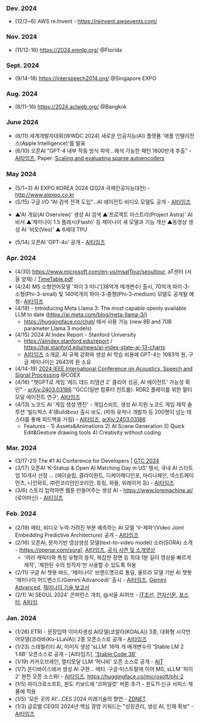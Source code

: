 ### Dev. 2024 
* (12/2~6) AWS re:Invent - https://reinvent.awsevents.com/
  
### Nov. 2024 
* (11/12-16) https://2024.emnlp.org/ @Florida  

### Sept. 2024
* (9/14-18) https://interspeech2014.org/ @Singapore EXPO

### Aug. 2024
* (8/11-16) https://2024.aclweb.org/ @Bangkok

### June 2024
* (6/11) 세계개발자대회(WWDC 2024) 새로운 인공지능(AI) 플랫폼 '애플 인텔리전스(Apple Intelligence)'를 발표
* (6/10) 오픈AI "GPT-4 내부 작동 방식 파악...해석 가능한 패턴 1600만개 추출" - [AI타임즈](https://www.aitimes.com/news/articleView.html?idxno=160442), Paper: [Scaling and evaluating sparse autoencoders](https://cdn.openai.com/papers/sparse-autoencoders.pdf)
  
### May 2024
* (5/1~3) AI EXPO KOREA 2024 (2024 국제인공지능대전) - http://www.aiexpo.co.kr
* (5/15) 구글 I/O "AI 검색 전격 도입"...AI 에이전트·비디오 모델도 공개 - [AI타임즈](https://www.aitimes.com/news/articleView.html?idxno=159673)
 - ▲'AI 개요(AI Overview)' 생성 AI 검색 ▲'프로젝트 아스트라(Project Astra)' AI 비서 ▲'제미나이 1.5 플래시(Flash)' 등 제미나이 새 모델과 기능 개선 ▲동영상 생성 AI '비오(Veo)' ▲ 6세대 TPU
* (5/14) 오픈AI 'GPT-4o' 공개 - [AI타임즈](https://www.aitimes.com/news/articleView.html?idxno=159920)
  
### Apr. 2024
* (4/30) https://www.microsoft.com/en-us/msaITour/seoultour, aT센터 (서울 양재) / [TimeTable.pdf](https://www.microsoft.com/en-us/MSAITour/Assets/Microsoft_AI_Tour_Seoul_Timetable_KOREAN.pdf)
* (4/24) MS 소형언어모델 '파이 3 미니'(38억개 매개변수) 출시, 70억개 파이-3-소형(Phi-3-small) 및 140억개의 파이-3-중형(Phi-3-medium) 모델도 공개될 예정- [AI타임즈](https://www.aitimes.kr/news/articleView.html?idxno=30993)
* (4/18) - Introducing Meta Llama 3: The most capable openly available LLM to date (https://ai.meta.com/blog/meta-llama-3/)
  - https://huggingface.co/chat/ 에서 사용 가능 (new 8B and 70B parameter Llama 3 models)
* (4/15) 2024 AI Index Report - Stanford University
  - https://aiindex.stanford.edu/report / https://hai.stanford.edu/news/ai-index-state-ai-13-charts
  - [AI타임즈](https://www.aitimes.kr/news/articleView.html?idxno=30914) 소개글, AI 규제 강화와 생성 AI 학습 비용에 GPT-4는 1083억 원, 구글 제미나이는 2643억 원 소요
* (4/14-19) [2024 IEEE International Conference on Acoustics, Speech and Signal Processing](https://2024.ieeeicassp.org/) @COEX 
* (4/16) "챗GPT로 게임 '레드 데드 리뎀션 2' 클리어 성공, AI 에이전트' 가능성 확인" - [arXiv:2403.03186](https://arxiv.org/pdf/2403.03186.pdf):''GCC(일반 컴퓨터 컨트롤): RDR2 플레이를 위한 멀티모달 에이전트 연구', [AI타임즈](https://www.aitimes.com/news/articleView.html?idxno=158836)
* (4/13) 노코드 AI '게임 생성 엔진' - 게임스비트, 생성 AI 지원 노코드 게임 제작 솔루션 '빌드박스 4'(Buildbox) 출시 보도, (파워 유저나 개발자 등 200명이 넘는 테스터를 통해 피드백을 거침) - [AI타임즈](https://www.aitimes.com/news/articleView.html?idxno=158778), [arXiv:2403.03186](https://arxiv.org/pdf/2403.03186.pdf)
  - Features - 1) Assets&Animations 2) AI Scene Generation 3) Quick Edit&Gesture drawing tools 4) Creativity without coding 

  
### Mar. 2024
* (3/17-21) The #1 AI Conference for Developers | [GTC 2024](https://www.nvidia.com/gtc/)
* (3/17) 오픈AI ‘K-Statup & Open AI Matching Day in US' 행사, 국내 AI 스타트업 10개사 선정 ... (에이슬립, 클라이원트, 디케이메디인포, 마리나체인, 넥스트페이먼츠, 나인와트, ㈜런코리안인코리안, 튜링, 와들, 위레이저 등) - [AI타임즈](https://www.aitimes.kr/news/articleView.html?idxno=30636)
* (3/6) 스토리 입력하면 웹툰 만들어주는 생성 AI - https://www.loremachine.ai/ (로어머신) - [AI타임즈](https://www.aitimes.com/news/articleView.html?idxno=157726)

### Feb. 2024
* (2/19) 메타, 비디오 누락·가려진 부분 예측하는 AI 모델 'V-제파'(Video Joint Embedding Predictive Architecture) 공개 - [AI타임즈](https://www.aitimes.com/news/articleView.html?idxno=157290)
* (2/16) 오픈AI, 문자기반 영상생성 모델(text-to-video model) 소라(SORA) 소개 - [https://openai.com/sora], [AI타임즈](https://www.aitimes.com/news/articleView.html?idxno=157244), [공식 시연 및 소개영상](https://youtu.be/HK6y8DAPN_0)
  - '여러 캐릭터와 특정 유형의 동작, 복잡한 장면 등 최대 1분 길이 영상을 빠르게 제작', '제한된 수의 창작자'만 사용할 수 있도록 허용
* (2/11) 구글 AI 챗봇 바드, '제미나이' 브랜드명으로 통일, 울트라 모델 기반 AI 챗봇 '제미나이 어드밴스드(Gemini Advanced)' 출시 - [AI타임즈](https://www.aitimes.kr/news/articleView.html?idxno=30295), [Gemini Advanced](https://gemini.google.com/advanced?utm_source=gemini), [제미나이 기술 보고서](https://storage.googleapis.com/deepmind-media/gemini/gemini_1_report.pdf)
* (2/1) 'AI SEOUL 2024' 콘퍼런스 개최, @서울 AI허브 - [IT조선](https://it.chosun.com/news/articleView.html?idxno=2023092109548), [전자신문](https://www.etnews.com/20240123000154), [포스터](https://img.etnews.com/news/article/2024/01/23/news-p.v1.20240123.1a8cb310a0e7464884d27d89eedc0571_P1.jpg), [AI타임](https://www.aitimes.com/news/articleView.html?idxno=156893)

### Jan. 2024
* (1/26) ETRI - 문장입력 이미지생성 AI모델(코알라(KOALA)) 3종, 대화형 시각언어모델(코라바(Ko-LLaVA)) 2종 오픈소스로 공개 - [AI타임즈](https://www.aitimes.kr/news/articleView.html?idxno=30153)
* (1/23) 스태빌리티 AI, 이미지 생성 'sLLM' 16억 개 매개변수의 'Stable LM 2 1.6B' 오픈소스로 공개 - [AI타임즈], ['Stable Code 3B'](https://huggingface.co/stabilityai/stable-code-3b)
* (1/19) 카카오브레인, 멀티모달 LLM ‘허니비’ 오픈 소스로 공개 - [AIT](https://www.aitimes.kr/news/articleView.html?idxno=30075)
* (1/7) 온디바이스에서 생성 AI 구현... 메타 ·구글·미스트랄에 이어 MS, sLLM '파이 2' 완전 오픈 소스화! - [AI타임즈](https://www.aitimes.kr/news/articleView.html?idxno=29937), https://huggingface.co/microsoft/phi-2
* (1/5) 마이크로소프트, 윈도 키보드에 '코파일럿' 버튼 추가 - 윈도11·신규 서피스 제품에 적용
* (1/5) '모든 곳의 AI'…CES 2024 미래기술의 향연 - [ZDNET](https://zdnet.co.kr/view/?no=20240105145726)
* (1/3) 글로벌 CEO의 2024년 핵심 경영 키워드는 "성장관리, 생성 AI, 인재 확보" - [AI타임즈](https://www.aitimes.kr/news/articleView.html?idxno=29900)
